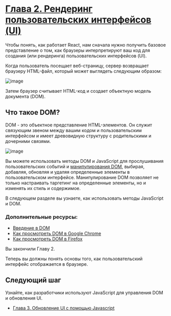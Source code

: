 # [Глава 2. Рендеринг пользовательских интерфейсов (UI)](../index.md)

Чтобы понять, как работает React, нам сначала нужно получить базовое представление о том, как браузеры интерпретируют ваш код для создания (или рендеринга) пользовательских интерфейсов (UI).

Когда пользователь посещает веб-страницу, сервер возвращает браузеру HTML-файл, который может выглядеть следующим образом:

![image](<../images/Chapter 2.1. Rendering User Interfaces (UI).avif>)

Затем браузер считывает HTML-код и создает объектную модель документа (DOM).

## Что такое DOM?

DOM - это объектное представление HTML-элементов. Он служит связующим звеном между вашим кодом и пользовательским интерфейсом и имеет древовидную структуру с родительскими и дочерними связями.

![image](<../images/Chapter 2.2. Rendering User Interfaces (UI).avif>)

Вы можете использовать методы DOM и JavaScript для прослушивания пользовательских событий и [манипулирования DOM](https://developer.mozilla.org/docs/Learn/JavaScript/Client-side_web_APIs/Manipulating_documents), выбирая, добавляя, обновляя и удаляя определенные элементы в пользовательском интерфейсе. Манипулирование DOM позволяет не только настраивать таргетинг на определенные элементы, но и изменять их стиль и содержимое.

В следующем разделе вы узнаете, как использовать методы JavaScript и DOM.

### Дополнительные ресурсы:

- [Введение в DOM](https://developer.mozilla.org/docs/Web/API/Document_Object_Model/Introduction)
- [Как просмотреть DOM в Google Chrome](https://developer.chrome.com/docs/devtools/dom/)
- [Как просмотреть DOM в Firefox](https://developer.mozilla.org/docs/Tools/Debugger/How_to/Highlight_and_inspect_DOM_nodes)

Вы закончили Главу 2.

Теперь вы должны понять основы того, как пользовательский интерфейс отображается в браузере.

## Следующий шаг

Узнайте, как разработчики используют JavaScript для управления DOM и обновления UI.

- [Глава 3. Обновление UI с помощью Javascript](<./Chapter 3. Updating UI with Javascript.md>)

